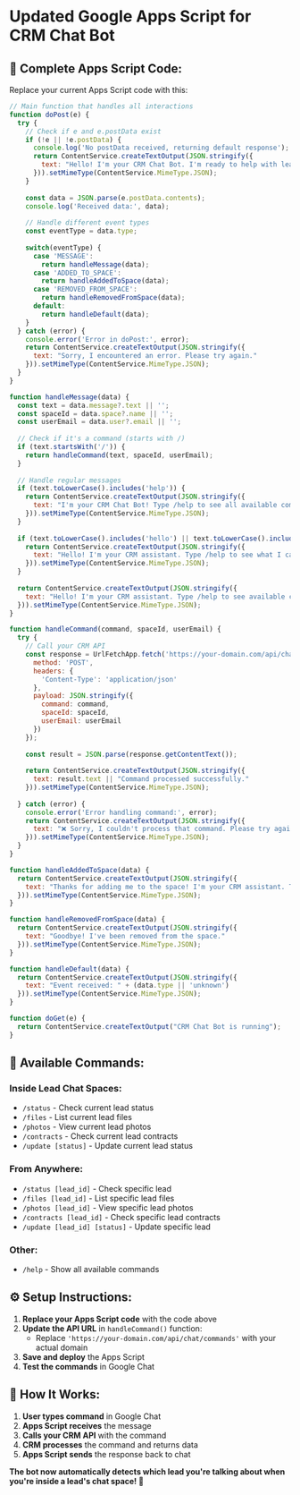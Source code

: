 # Updated Google Apps Script for CRM Chat Bot

## 🎯 **Complete Apps Script Code:**

Replace your current Apps Script code with this:

```javascript
// Main function that handles all interactions
function doPost(e) {
  try {
    // Check if e and e.postData exist
    if (!e || !e.postData) {
      console.log('No postData received, returning default response');
      return ContentService.createTextOutput(JSON.stringify({
        text: "Hello! I'm your CRM Chat Bot. I'm ready to help with lead management."
      })).setMimeType(ContentService.MimeType.JSON);
    }
    
    const data = JSON.parse(e.postData.contents);
    console.log('Received data:', data);
    
    // Handle different event types
    const eventType = data.type;
    
    switch(eventType) {
      case 'MESSAGE':
        return handleMessage(data);
      case 'ADDED_TO_SPACE':
        return handleAddedToSpace(data);
      case 'REMOVED_FROM_SPACE':
        return handleRemovedFromSpace(data);
      default:
        return handleDefault(data);
    }
  } catch (error) {
    console.error('Error in doPost:', error);
    return ContentService.createTextOutput(JSON.stringify({
      text: "Sorry, I encountered an error. Please try again."
    })).setMimeType(ContentService.MimeType.JSON);
  }
}

function handleMessage(data) {
  const text = data.message?.text || '';
  const spaceId = data.space?.name || '';
  const userEmail = data.user?.email || '';
  
  // Check if it's a command (starts with /)
  if (text.startsWith('/')) {
    return handleCommand(text, spaceId, userEmail);
  }
  
  // Handle regular messages
  if (text.toLowerCase().includes('help')) {
    return ContentService.createTextOutput(JSON.stringify({
      text: "I'm your CRM Chat Bot! Type /help to see all available commands."
    })).setMimeType(ContentService.MimeType.JSON);
  }
  
  if (text.toLowerCase().includes('hello') || text.toLowerCase().includes('hi')) {
    return ContentService.createTextOutput(JSON.stringify({
      text: "Hello! I'm your CRM assistant. Type /help to see what I can do."
    })).setMimeType(ContentService.MimeType.JSON);
  }
  
  return ContentService.createTextOutput(JSON.stringify({
    text: "Hello! I'm your CRM assistant. Type /help to see available commands."
  })).setMimeType(ContentService.MimeType.JSON);
}

function handleCommand(command, spaceId, userEmail) {
  try {
    // Call your CRM API
    const response = UrlFetchApp.fetch('https://your-domain.com/api/chat/commands', {
      method: 'POST',
      headers: {
        'Content-Type': 'application/json'
      },
      payload: JSON.stringify({
        command: command,
        spaceId: spaceId,
        userEmail: userEmail
      })
    });
    
    const result = JSON.parse(response.getContentText());
    
    return ContentService.createTextOutput(JSON.stringify({
      text: result.text || "Command processed successfully."
    })).setMimeType(ContentService.MimeType.JSON);
    
  } catch (error) {
    console.error('Error handling command:', error);
    return ContentService.createTextOutput(JSON.stringify({
      text: "❌ Sorry, I couldn't process that command. Please try again or type /help for available commands."
    })).setMimeType(ContentService.MimeType.JSON);
  }
}

function handleAddedToSpace(data) {
  return ContentService.createTextOutput(JSON.stringify({
    text: "Thanks for adding me to the space! I'm your CRM assistant. Type /help to see what I can do."
  })).setMimeType(ContentService.MimeType.JSON);
}

function handleRemovedFromSpace(data) {
  return ContentService.createTextOutput(JSON.stringify({
    text: "Goodbye! I've been removed from the space."
  })).setMimeType(ContentService.MimeType.JSON);
}

function handleDefault(data) {
  return ContentService.createTextOutput(JSON.stringify({
    text: "Event received: " + (data.type || 'unknown')
  })).setMimeType(ContentService.MimeType.JSON);
}

function doGet(e) {
  return ContentService.createTextOutput("CRM Chat Bot is running");
}
```

## 🚀 **Available Commands:**

### **Inside Lead Chat Spaces:**
- `/status` - Check current lead status
- `/files` - List current lead files
- `/photos` - View current lead photos
- `/contracts` - Check current lead contracts
- `/update [status]` - Update current lead status

### **From Anywhere:**
- `/status [lead_id]` - Check specific lead
- `/files [lead_id]` - List specific lead files
- `/photos [lead_id]` - View specific lead photos
- `/contracts [lead_id]` - Check specific lead contracts
- `/update [lead_id] [status]` - Update specific lead

### **Other:**
- `/help` - Show all available commands

## ⚙️ **Setup Instructions:**

1. **Replace your Apps Script code** with the code above
2. **Update the API URL** in `handleCommand()` function:
   - Replace `'https://your-domain.com/api/chat/commands'` with your actual domain
3. **Save and deploy** the Apps Script
4. **Test the commands** in Google Chat

## 🎯 **How It Works:**

1. **User types command** in Google Chat
2. **Apps Script receives** the message
3. **Calls your CRM API** with the command
4. **CRM processes** the command and returns data
5. **Apps Script sends** the response back to chat

**The bot now automatically detects which lead you're talking about when you're inside a lead's chat space! 🚀** 